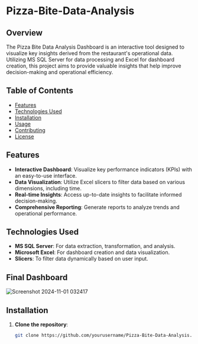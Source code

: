 # Pizza-Bite-Data-Analysis

## Overview
The Pizza Bite Data Analysis Dashboard is an interactive tool designed to visualize key insights derived from the restaurant's operational data. Utilizing MS SQL Server for data processing and Excel for dashboard creation, this project aims to provide valuable insights that help improve decision-making and operational efficiency.

## Table of Contents
- [Features](#features)
- [Technologies Used](#technologies-used)
- [Installation](#installation)
- [Usage](#usage)
- [Contributing](#contributing)
- [License](#license)

## Features
- **Interactive Dashboard**: Visualize key performance indicators (KPIs) with an easy-to-use interface.
- **Data Visualization**: Utilize Excel slicers to filter data based on various dimensions, including time.
- **Real-time Insights**: Access up-to-date insights to facilitate informed decision-making.
- **Comprehensive Reporting**: Generate reports to analyze trends and operational performance.

## Technologies Used
- **MS SQL Server**: For data extraction, transformation, and analysis.
- **Microsoft Excel**: For dashboard creation and data visualization.
- **Slicers**: To filter data dynamically based on user input.

## Final Dashboard
![Screenshot 2024-11-01 032417](https://github.com/user-attachments/assets/2522c262-e37b-4b36-ba78-f218074f8d6d)


## Installation
1. **Clone the repository**:
   ```bash
   git clone https://github.com/yourusername/Pizza-Bite-Data-Analysis.git
